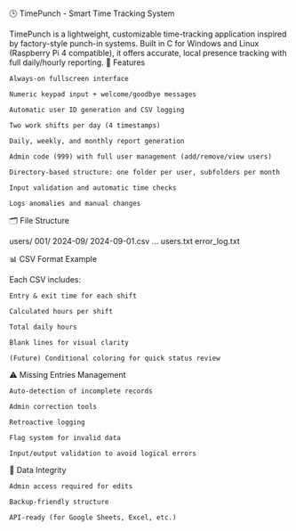 🕒 TimePunch - Smart Time Tracking System

TimePunch is a lightweight, customizable time-tracking application inspired by factory-style punch-in systems. Built in C for Windows and Linux (Raspberry Pi 4 compatible), it offers accurate, local presence tracking with full daily/hourly reporting.
🔧 Features

    Always-on fullscreen interface

    Numeric keypad input + welcome/goodbye messages

    Automatic user ID generation and CSV logging

    Two work shifts per day (4 timestamps)

    Daily, weekly, and monthly report generation

    Admin code (999) with full user management (add/remove/view users)

    Directory-based structure: one folder per user, subfolders per month

    Input validation and automatic time checks

    Logs anomalies and manual changes

🗂 File Structure

users/
  001/
    2024-09/
      2024-09-01.csv
      ...
users.txt
error_log.txt

📊 CSV Format Example

Each CSV includes:

    Entry & exit time for each shift

    Calculated hours per shift

    Total daily hours

    Blank lines for visual clarity

    (Future) Conditional coloring for quick status review

⚠️ Missing Entries Management

    Auto-detection of incomplete records

    Admin correction tools

    Retroactive logging

    Flag system for invalid data

    Input/output validation to avoid logical errors

🔐 Data Integrity

    Admin access required for edits

    Backup-friendly structure

    API-ready (for Google Sheets, Excel, etc.)
